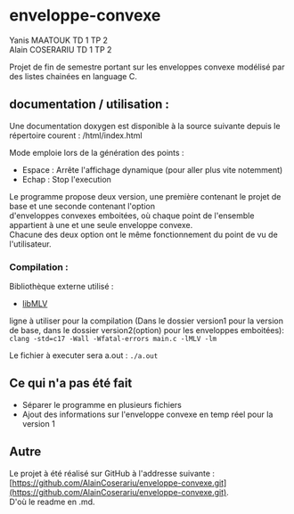 # enveloppe-convexe
Yanis MAATOUK TD 1 TP 2  
Alain COSERARIU TD 1 TP 2

Projet de fin de semestre portant sur les enveloppes convexe modélisé par des listes chainées en language C.

## documentation / utilisation :

Une documentation doxygen est disponible à la source suivante depuis le répertoire courent : /html/index.html

Mode emploie lors de la génération des points :
* Espace : Arrête l'affichage dynamique (pour aller plus vite notemment)
* Echap : Stop l'execution  
  
Le programme propose deux version, une première contenant le projet de base et une seconde contenant l'option  
d'enveloppes convexes emboitées, où chaque point de l'ensemble appartient à une et une seule enveloppe convexe.  
Chacune des deux option ont le même fonctionnement du point de vu de l'utilisateur.

### Compilation :
Bibliothèque externe utilisé :
* [libMLV](http://www-igm.univ-mlv.fr/~boussica/mlv/index.html "Page officiel librairie MLV")

ligne à utiliser pour la compilation (Dans le dossier version1 pour la version de base, dans le dossier version2(option) pour les enveloppes emboitées):
`clang -std=c17 -Wall -Wfatal-errors main.c -lMLV -lm`

Le fichier à executer sera a.out : `./a.out`

## Ce qui n'a pas été fait

* Séparer le programme en plusieurs fichiers
* Ajout des informations sur l'enveloppe convexe en temp réel pour la version 1

## Autre

Le projet à été réalisé sur GitHub à l'addresse suivante : [https://github.com/AlainCoserariu/enveloppe-convexe.git](https://github.com/AlainCoserariu/enveloppe-convexe.git).  
D'où le readme en .md.
